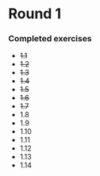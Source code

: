 # Round 1

### Completed exercises

* ~~1.1~~
* ~~1.2~~
* ~~1.3~~
* ~~1.4~~
* ~~1.5~~
* ~~1.6~~
* ~~1.7~~
* 1.8
* 1.9
* 1.10
* 1.11
* 1.12
* 1.13
* 1.14
